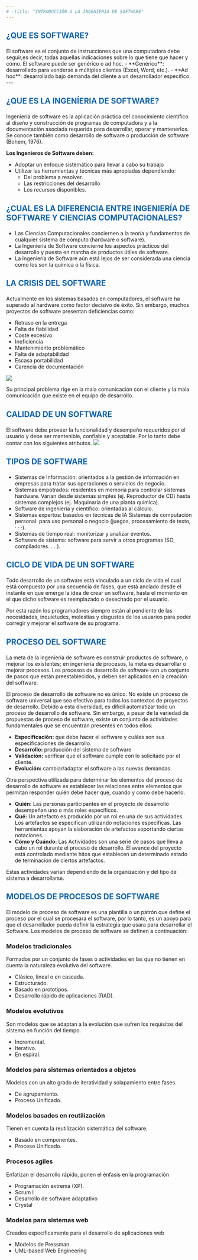 ```yaml
---
# -title: "INTRODUCCIÓN A LA INGENIERIA DE SOFTWARE"
---
```


<body>
    <h2> <p style="color:#0f64ad;">¿QUE ES SOFTWARE? </p> </h2>
</body>
El software es el conjunto de instrucciones que una computadora debe seguir,es decir, todas aquellas indicaciones sobre lo que tiene que hacer y cómo.
El software puede ser genérico o ad hoc.
-	**Genérico**: desarrollado para venderse a múltiples clientes (Excel, Word, etc.).
-	**Ad hoc**: desarrollado bajo demanda del cliente a un desarrollador específico.
---
<body>
    <h2> <p style="color:#0f64ad;">¿QUE ES LA INGENÍERIA DE SOFTWARE? </p> </h2>
</body>

Ingeniería de software es la aplicación práctica del conocimiento científico al diseño y construcción de programas de computadora y a la documentación asociada requerida                                   para desarrollar, operar y mantenerlos. Se conoce también como desarrollo de software o producción de software (Bohem, 1976).

**Los Ingenieros de Software deben:**

-	Adoptar un enfoque sistemático para llevar a cabo su trabajo
-	Utilizar las herramientas y técnicas más apropiadas dependiendo:
    - Del problema a resolver. 
    - Las restricciones del desarrollo 
    - Los recursos disponibles.
    
<body>
    <h2> <p style="color:#0f64ad;">¿CUAL ES LA DIFERENCIA ENTRE INGENIERÍA DE SOFTWARE Y CIENCIAS COMPUTACIONALES? </p> </h2>
</body>

-	Las Ciencias Computacionales conciernen a la teoría y fundamentos de cualquier sistema de cómputo (hardware o software). 
-	La Ingeniería de Software concierne los aspectos prácticos del desarrollo y puesta en marcha de productos útiles de software. 
-	La Ingeniería de Software aún está lejos de ser considerada una ciencia como los son la química o la física.

<body>
    <h2> <p style="color:#0f64ad;">LA CRISIS DEL SOFTWARE </p> </h2>
</body>

Actualmente en los sistemas basados en computadores, el software ha superado al hardware como factor decisivo de éxito. Sin embargo, muchos proyectos de software presentan deficiencias como:

- Retraso en la entrega
- Falta de fiabilidad 
- Coste excesivo 
- Ineficiencia
- Mantenimiento problemático 
- Falta de adaptabilidad
- Escasa portabilidad
- Carencia de documentación

![]( Trabajo-del-Parcial/assets/img2.png)

Su principal problema rige en la mala comunicación con el cliente y la mala comunicación que existe en el equipo de desarrollo.

<body>
    <h2> <p style="color:#0f64ad;">CALIDAD DE UN SOFTWARE </p> </h2>
</body>

El software debe proveer la funcionalidad y desempeño requeridos por el usuario y debe ser mantenible, confiable y aceptable. Por lo tanto debe contar con los siguientes atributos.
![]( Trabajo-del-Parcial/assets/img3.png)

<body>
    <h2> <p style="color:#0f64ad;">TIPOS DE SOFTWARE </p> </h2>
</body>

-	Sistemas de Información: orientados a la gestión de información en empresas para tratar sus operaciones o servicios de negocio. 
-	Sistemas empotrados: residentes en memoria para controlar sistemas hardware. Varían desde sistemas simples (ej. Reproductor de CD) hasta sistemas complejos (ej. Maquinaria de una planta química).
-	Software de ingeniería y científico: orientadas al cálculo.
-	Sistemas expertos: basados en técnicas de IA Sistemas de computación personal: para uso personal o negocio (juegos, procesamiento de texto, · · ·). 
-	Sistemas de tiempo real: monitorizar y analizar eventos.
-	Software de sistema: software para servir a otros programas (SO, compiladores. . . ).


<body>
    <h2> <p style="color:#0f64ad;">CICLO DE VIDA DE UN SOFTWARE </p> </h2>
</body>

Todo desarrollo de un software está vinculado a un ciclo de vida el cual está compuesto por una secuencia de fases, que está anclado desde el instante en que emerge la idea de crear un software, hasta el momento en el que dicho software es reemplazado o desechado por el usuario.

Por esta razón los programadores siempre están al pendiente de las necesidades, inquietudes, molestias y disgustos de los usuarios para poder corregir y mejorar el software de su programa.

<body>
    <h2> <p style="color:#0f64ad;">PROCESO DEL SOFTWARE </p> </h2>
</body>

La meta de la ingeniería de software es construir productos de software, o mejorar los existentes; en ingeniería de procesos, la meta es desarrollar o mejorar procesos. Los procesos de desarrollo de software son un conjunto de pasos que están preestablecidos, y deben ser aplicados en la creación del software.

El proceso de desarrollo de software no es único. No existe un proceso de software universal que sea efectivo para todos los contextos de proyectos de desarrollo. Debido a esta diversidad, es difícil automatizar todo un proceso de desarrollo de software. Sin embargo, a pesar de la variedad de propuestas de proceso de software, existe un conjunto de actividades fundamentales que se encuentran presentes en todos ellos:

- **Especificación:** que debe hacer el software y cuáles son sus especificaciones de desarrollo.
- **Desarrollo:** producción del sistema de software 
- **Validación:** verificar que el software cumple con lo solicitado por el cliente. 
- **Evolución:** cambiar/adaptar el software a las nuevas demandas 

Otra perspectiva utilizada para determinar los elementos del proceso de desarrollo de software es establecer las relaciones entre elementos que permitan responder quién debe hacer que, cuando y como debe hacerlo.

- **Quién:** Las personas participantes en el proyecto de desarrollo desempeñan uno o más roles específicos.
- **Qué:** Un artefacto es producido por un rol en una de sus actividades. Los artefactos se especifican utilizando notaciones específicas. Las herramientas apoyan la elaboración de artefactos soportando ciertas notaciones.
- **Cómo y Cuándo:** Las Actividades son una serie de pasos que lleva a cabo un rol durante el proceso de desarrollo. El avance del proyecto está controlado mediante hitos que establecen un determinado estado de terminación de ciertos artefactos.

Estas actividades varían dependiendo de la organización y del tipo de sistema a desarrollarse. 

<body>
<h2> <p style="color:#0f64ad;">MODELOS DE PROCESOS DE SOFTWARE  </p> </h2>
</body>

El modelo de proceso de software es una plantilla o un patrón que define el proceso por el cual se procesara el software, por lo tanto, es un apoyo para que el desarrollador pueda definir la estrategia que usara para desarrollar el Software. Los modelos de proceso de software se definen a continuación:

### Modelos tradicionales

Formados por un conjunto de fases o actividades en las que no tienen en cuenta la naturaleza evolutiva del software. 

- Clásico, lineal o en cascada.
- Estructurado. 
- Basado en prototipos.
- Desarrollo rápido de aplicaciones (RAD).

### Modelos evolutivos 

Son modelos que se adaptan a la evolución que sufren los requisitos del sistema en función del tiempo.

- Incremental. 
- Iterativo.
- En espiral.

### Modelos para sistemas orientados a objetos

Modelos con un alto grado de iteratividad y solapamiento entre fases.

- De agrupamiento.
- Proceso Unificado.

### Modelos basados en reutilización 

Tienen en cuenta la reutilización sistemática del software.

- Basado en componentes. 
- Proceso Unificado.

### Procesos agiles 

Enfatizan el desarrollo rápido, ponen el énfasis en la programación

- Programación extrema (XP).
- Scrum I
- Desarrollo de software adaptativo
- Crystal

### Modelos para sistemas web

Creados específicamente para el desarrollo de aplicaciones web

- Modelos de Pressman 
- UML-based Web Engineering
